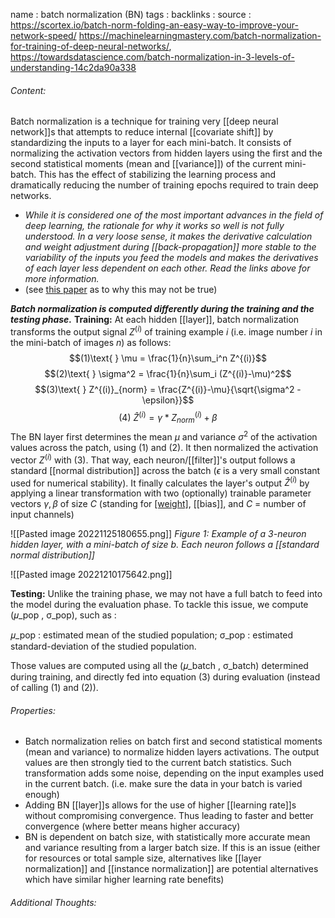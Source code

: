 name : batch normalization (BN)
tags : 
backlinks : 
source : https://scortex.io/batch-norm-folding-an-easy-way-to-improve-your-network-speed/
https://machinelearningmastery.com/batch-normalization-for-training-of-deep-neural-networks/, https://towardsdatascience.com/batch-normalization-in-3-levels-of-understanding-14c2da90a338

###### Content:
Batch normalization is a technique for training very [[deep neural network]]s that attempts to reduce internal [[covariate shift]] by standardizing the inputs to a layer for each mini-batch. It consists of normalizing the activation vectors from hidden layers using the first and the second statistical moments (mean and [[variance]]) of the current mini-batch. This has the effect of stabilizing the learning process and dramatically reducing the number of training epochs required to train deep networks.

- *While it is considered one of the most important advances in the field of deep learning, the rationale for why it works so well is not fully understood. In a very loose sense, it makes the derivative calculation and weight adjustment during [[back-propagation]] more stable to the variability of the inputs you feed the models and makes the derivatives of each layer less dependent on each other. Read the links above for more information.*
- (see [this paper](https://arxiv.org/abs/1805.11604) as to why this may not be true) 

***Batch normalization is computed differently during the training and the testing phase.***
**Training:**
At each hidden [[layer]], batch normalization transforms the output signal $Z^{(i)}$ of training example $i$ (i.e. image number $i$ in the mini-batch of images $n$) as follows:
$$(1)\text{ } \mu = \frac{1}{n}\sum_i^n Z^{(i)}$$
$$(2)\text{ } \sigma^2 = \frac{1}{n}\sum_i (Z^{(i)}-\mu)^2$$
$$(3)\text{ } Z^{(i)}_{norm} = \frac{Z^{(i)}-\mu}{\sqrt{\sigma^2 - \epsilon}}$$
$$(4)\text{ } \hat{Z}^{(i)} = \gamma *Z^{(i)}_{norm} + \beta$$
The BN layer first determines the mean $\mu$ and variance $\sigma^2$ of the activation values across the patch, using $(1)$ and $(2)$. It then normalized the activation vector $Z^{(i)}$ with $(3)$. That way, each neuron/[[filter]]'s output follows a standard [[normal distribution]] across the batch ($\epsilon$ is a very small constant used for numerical stability). It finally calculates the layer's output $\hat Z^{(i)}$ by applying a linear transformation with two (optionally) trainable parameter vectors $\gamma, \beta$ of size $C$ (standing for [[weight]](s), [[bias]], and $C$ = number of input channels)

![[Pasted image 20221125180655.png]]
*Figure 1: Example of a 3-neuron hidden layer, with a mini-batch of size b. Each neuron follows a [[standard normal distribution]]*

![[Pasted image 20221210175642.png]]

**Testing:**
Unlike the training phase, we may not have a full batch to feed into the model during the evaluation phase. To tackle this issue, we compute (𝜇_pop , σ_pop), such as :

𝜇_pop : estimated mean of the studied population;
σ_pop : estimated standard-deviation of the studied population.

Those values are computed using all the (𝜇_batch , σ_batch) determined during training, and directly fed into equation (3) during evaluation (instead of calling (1) and (2)).

###### Properties:
- Batch normalization relies on batch first and second statistical moments (mean and variance) to normalize hidden layers activations. The output values are then strongly tied to the current batch statistics. Such transformation adds some noise, depending on the input examples used in the current batch. (i.e. make sure the data in your batch is varied enough)
- Adding BN [[layer]]s allows for the use of higher [[learning rate]]s without compromising convergence. Thus leading to faster and better convergence (where better means higher accuracy)
- BN is dependent on batch size, with statistically more accurate mean and variance resulting from a larger batch size. If this is an issue (either for resources or total sample size, alternatives like [[layer normalization]] and [[instance normalization]] are potential alternatives which have similar higher learning rate benefits)

###### Additional Thoughts:
